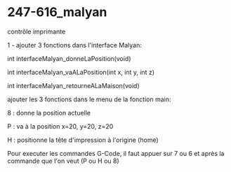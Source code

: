 # 247-616_malyan
contrôle imprimante

1 - ajouter 3 fonctions dans l'interface Malyan:

  int interfaceMalyan_donneLaPosition(void)

  int interfaceMalyan_vaALaPosition(int x, int y, int z)

  int interfaceMalyan_retourneALaMaison(void)

ajouter les 3 fonctions dans le menu de la fonction main: 

  8 : donne la position actuelle

  P : va à la position x=20, y=20, z=20

  H : positionne la tête d'impression à l'origine (home)

  Pour executer les commandes G-Code, il faut appuer sur 7 ou 6 et après la commande que l'on veut (P ou H ou 8)
